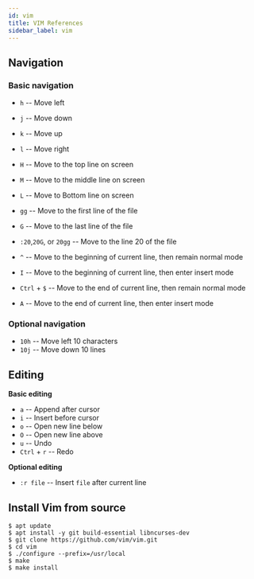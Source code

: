 ```yaml
---
id: vim
title: VIM References
sidebar_label: vim
---
```


## Navigation

### Basic navigation

- `h` -- Move left
- `j` -- Move down
- `k` -- Move up
- `l` -- Move right
- `H` -- Move to the top line on screen
- `M` -- Move to the middle line on screen
- `L` -- Move to Bottom line on screen
- `gg` -- Move to the first line of the file
- `G` -- Move to the last line of the file
- `:20`,`20G`, or `20gg` -- Move to the line 20 of the file

- `^` -- Move to the beginning of current line, then remain normal mode 
- `I` -- Move to the beginning of current line, then enter insert mode
- `Ctrl` + `$` -- Move to the end of current line, then remain normal mode
- `A` -- Move to the end of current line, then enter insert mode

### Optional navigation

- `10h` -- Move left 10 characters
- `10j` -- Move down 10 lines

## Editing

**Basic editing**

- `a` -- Append after cursor
- `i` -- Insert before cursor
- `o` -- Open new line below
- `O` -- Open new line above
- `u` -- Undo
- `Ctrl` + `r` -- Redo

**Optional editing**

- `:r file` -- Insert `file` after current line


## Install Vim from source

```
$ apt update
$ apt install -y git build-essential libncurses-dev
$ git clone https://github.com/vim/vim.git
$ cd vim
$ ./configure --prefix=/usr/local
$ make
$ make install
```
